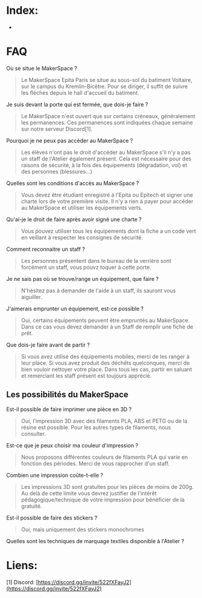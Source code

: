 # Index:

+ 

# FAQ

Où se situe le MakerSpace ?
> Le MakerSpace Epita Paris se situe au sous-sol du batiment Voltaire, sur le campus du Kremlin-Bicêtre. Pour se diriger, il suffit de suivre les flèches depuis le hall d'accueil du batiment.

Je suis devant la porte qui est fermée, que dois-je faire ?
> Le MakerSpace n'est ouvert que sur certains créneaux, généralement les permanences. Ces permanences sont indiquées chaque semaine sur notre serveur Discord[1].

Pourquoi je ne peux pas accéder au MakerSpace ?
> Les élèves n'ont pas le droit d'accéder au MakerSpace s'il n'y a pas un staff de l'Atelier également présent. Cela est nécessaire pour des raisons de sécurité, à la fois des équipements (dégradation, vol) et des personnes (blessures...)

Quelles sont les conditions d'accès au MakerSpace ?
> Vous devez être étudiant enregistré à l'Epita ou Epitech et signer une charte lors de votre première visite. Il n'y a rien à payer pour accéder au MakerSpace et utiliser les équipements verts.

Qu'ai-je le droit de faire après avoir signé une charte ?
> Vous pouvez utiliser tous les équipements dont la fiche a un code vert en veillant à respecter les consignes de sécurité.

Comment reconnaitre un staff ?
> Les personnes présentent dans le bureau de la verrière sont forcément un staff, vous pouvz toquer à cette porte.

Je ne sais pas où se trouve/range un équipement, que faire ?
> N'hésitez pas à demander de l'aide à un staff, ils sauront vous aiguiller.

J'aimerais emprunter un équipement, est-ce possible ?
> Oui, certains équipements peuvent être empruntés au MakerSpace. Dans ce cas vous devez demander à un Staff de remplir une fiche de prêt.

Que dois-je faire avant de partir ?
> Si vous avez utilisé des équipements mobiles, merci de les ranger à leur place. Si vous avez produit des déchêts quelconques, merci de bien vouloir nettoyer votre place. Dans tous les cas, partir en saluant et remerciant les staff présent est toujours apprécié.

## Les possibilités du MakerSpace

Est-il possible de faire imprimer une pièce en 3D ?
> Oui, l'impression 3D avec des filaments PLA, ABS et PETG ou de la résine est possible. Pour les autres types de filaments, nous consulter.

Est-ce que je peux choisir ma couleur d'impression ?
> Nous proposons différentes couleurs de filaments PLA qui varie en fonction des périodes. Merci de vous rapprocher d'un staff.

Combien une impression coûte-t-elle ?
> Les impressions 3D sont gratuites pour les pièces de moins de 200g. Au delà de cette limite vous devrez justifier de l'intérêt pédagogique/technique de votre impression pour bénéficier de la gratuité.

Est-il possible de faire des stickers ?
> Oui, mais uniquement des stickers monochromes

Quelles sont les techniques de marquage textiles disponible à l'Atelier ?
>

# Liens: 

[1] Discord: [https://discord.gg/invite/522fXFayJ2](https://discord.gg/invite/522fXFayJ2)
